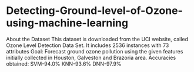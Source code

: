 # Detecting-Ground-level-of-Ozone-using-machine-learning
About the Dataset This dataset is downloaded from the UCI website, called Ozone Level Detection Data Set. It includes 2536 instances with 73 attributes Goal: Forecast ground ozone pollution using the given features initially collected in Houston, Galveston and Brazoria area. Accuracies obtained: SVM-94.0% KNN-93.6% DNN-97.9%
